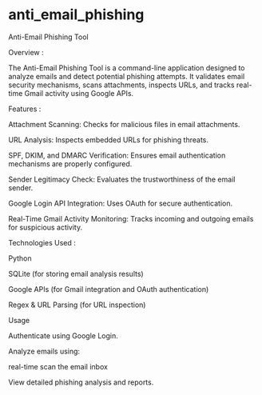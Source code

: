 # anti_email_phishing
Anti-Email Phishing Tool

Overview :

The Anti-Email Phishing Tool is a command-line application designed to analyze emails and detect potential phishing attempts. It validates email security mechanisms, scans attachments, inspects URLs, and tracks real-time Gmail activity using Google APIs.

Features :

Attachment Scanning: Checks for malicious files in email attachments.

URL Analysis: Inspects embedded URLs for phishing threats.

SPF, DKIM, and DMARC Verification: Ensures email authentication mechanisms are properly configured.

Sender Legitimacy Check: Evaluates the trustworthiness of the email sender.

Google Login API Integration: Uses OAuth for secure authentication.

Real-Time Gmail Activity Monitoring: Tracks incoming and outgoing emails for suspicious activity.

Technologies Used :

Python

SQLite (for storing email analysis results)

Google APIs (for Gmail integration and OAuth authentication)

Regex & URL Parsing (for URL inspection)


Usage

Authenticate using Google Login.

Analyze emails using:

real-time scan the email inbox

View detailed phishing analysis and reports.
